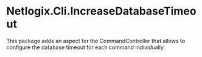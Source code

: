 # Netlogix.Cli.IncreaseDatabaseTimeout

This package adds an aspect for the CommandController that allows to configure the database timeout for each command individually.

